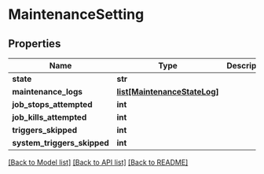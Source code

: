 # MaintenanceSetting

## Properties
Name | Type | Description | Notes
------------ | ------------- | ------------- | -------------
**state** | **str** |  | [optional] 
**maintenance_logs** | [**list[MaintenanceStateLog]**](MaintenanceStateLog.md) |  | [optional] 
**job_stops_attempted** | **int** |  | [optional] 
**job_kills_attempted** | **int** |  | [optional] 
**triggers_skipped** | **int** |  | [optional] 
**system_triggers_skipped** | **int** |  | [optional] 

[[Back to Model list]](../README.md#documentation-for-models) [[Back to API list]](../README.md#documentation-for-api-endpoints) [[Back to README]](../README.md)


